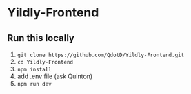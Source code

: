 # Yildly-Frontend

## Run this locally

1. `git clone https://github.com/QdotD/Yildly-Frontend.git`
2. `cd Yildly-Frontend`
3. `npm install`
4.  add .env file (ask Quinton)
5. `npm run dev`

